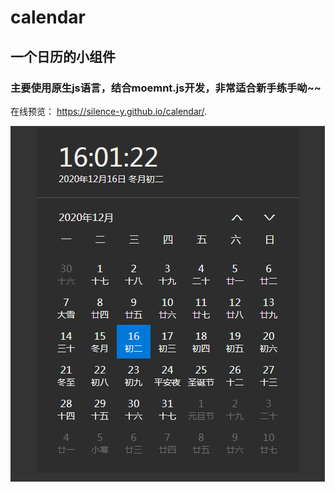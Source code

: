 # calendar
## 一个日历的小组件
### 主要使用原生js语言，结合moemnt.js开发，非常适合新手练手呦~~
在线预览： https://silence-y.github.io/calendar/.

![截图](https://github.com/Silence-Y/calendar/blob/master/calendar.png)
